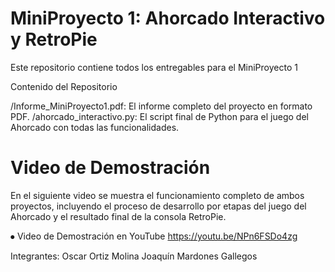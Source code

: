 # MiniProyecto 1: Ahorcado Interactivo y RetroPie

Este repositorio contiene todos los entregables para el MiniProyecto 1

Contenido del Repositorio

/Informe_MiniProyecto1.pdf: El informe completo del proyecto en formato PDF.
/ahorcado_interactivo.py: El script final de Python para el juego del Ahorcado con todas las funcionalidades.

# Video de Demostración

En el siguiente video se muestra el funcionamiento completo de ambos proyectos, incluyendo el proceso de desarrollo por etapas del juego del Ahorcado y el resultado final de la consola RetroPie.

⦁	Video de Demostración en YouTube
  https://youtu.be/NPn6FSDo4zg

Integrantes:
Oscar Ortiz Molina
Joaquín Mardones Gallegos
